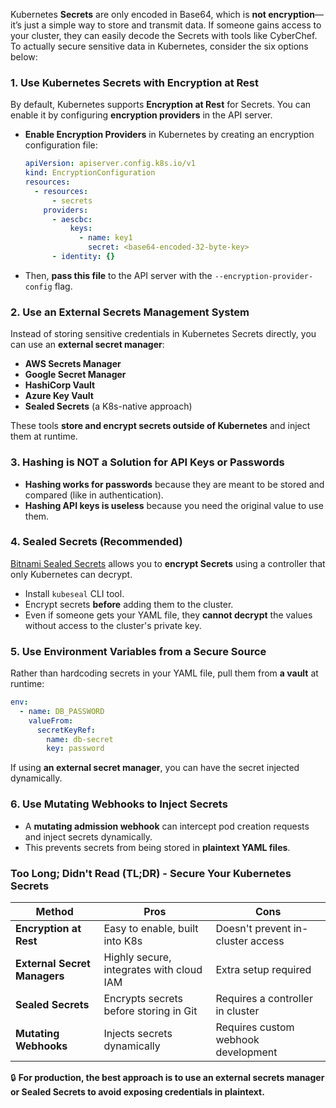 Kubernetes **Secrets** are only encoded in Base64, which is **not encryption**—it’s just a simple way to store and transmit data. If someone gains access to your cluster, they can easily decode the Secrets with tools like CyberChef. To actually secure sensitive data in Kubernetes, consider the six options below:

### **1. Use Kubernetes Secrets with Encryption at Rest**
By default, Kubernetes supports **Encryption at Rest** for Secrets. You can enable it by configuring **encryption providers** in the API server.

- **Enable Encryption Providers** in Kubernetes by creating an encryption configuration file:
  
  ```yaml
  apiVersion: apiserver.config.k8s.io/v1
  kind: EncryptionConfiguration
  resources:
    - resources:
        - secrets
      providers:
        - aescbc:
            keys:
              - name: key1
                secret: <base64-encoded-32-byte-key>
        - identity: {}
  ```

- Then, **pass this file** to the API server with the `--encryption-provider-config` flag.

### **2. Use an External Secrets Management System**
Instead of storing sensitive credentials in Kubernetes Secrets directly, you can use an **external secret manager**:

- **AWS Secrets Manager**
- **Google Secret Manager**
- **HashiCorp Vault**
- **Azure Key Vault**
- **Sealed Secrets** (a K8s-native approach)

These tools **store and encrypt secrets outside of Kubernetes** and inject them at runtime.

### **3. Hashing is NOT a Solution for API Keys or Passwords**
- **Hashing works for passwords** because they are meant to be stored and compared (like in authentication).
- **Hashing API keys is useless** because you need the original value to use them.

### **4. Sealed Secrets (Recommended)**
[Bitnami Sealed Secrets](https://github.com/bitnami-labs/sealed-secrets) allows you to **encrypt Secrets** using a controller that only Kubernetes can decrypt.

- Install `kubeseal` CLI tool.
- Encrypt secrets **before** adding them to the cluster.
- Even if someone gets your YAML file, they **cannot decrypt** the values without access to the cluster's private key.

### **5. Use Environment Variables from a Secure Source**
Rather than hardcoding secrets in your YAML file, pull them from **a vault** at runtime:

```yaml
env:
  - name: DB_PASSWORD
    valueFrom:
      secretKeyRef:
        name: db-secret
        key: password
```

If using **an external secret manager**, you can have the secret injected dynamically.

### **6. Use Mutating Webhooks to Inject Secrets**
- A **mutating admission webhook** can intercept pod creation requests and inject secrets dynamically.
- This prevents secrets from being stored in **plaintext YAML files**.

### **Too Long; Didn't Read (TL;DR) - Secure Your Kubernetes Secrets**
| Method | Pros | Cons |
|--------|------|------|
| **Encryption at Rest** | Easy to enable, built into K8s | Doesn't prevent in-cluster access |
| **External Secret Managers** | Highly secure, integrates with cloud IAM | Extra setup required |
| **Sealed Secrets** | Encrypts secrets before storing in Git | Requires a controller in cluster |
| **Mutating Webhooks** | Injects secrets dynamically | Requires custom webhook development |

🔒 **For production, the best approach is to use an external secrets manager or Sealed Secrets to avoid exposing credentials in plaintext.**
